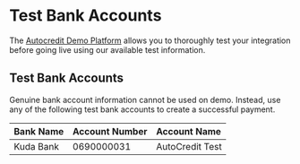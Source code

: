 # Test Bank Accounts

The [Autocredit Demo Platform](https://demo.autocredit.ng) allows you to thoroughly test your integration before going live using our available test information.

## Test Bank Accounts

Genuine bank account information cannot be used on demo. Instead, use any of the following test bank accounts to create a successful payment.

| Bank Name | Account Number | Account Name |
| :--- | :--- | :--- |
| Kuda Bank | 0690000031 | AutoCredit Test |

